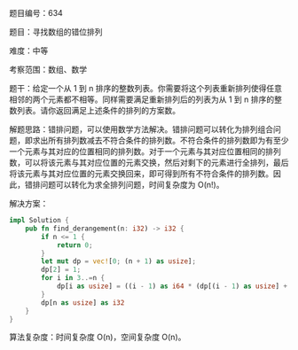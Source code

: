 题目编号：634

题目：寻找数组的错位排列

难度：中等

考察范围：数组、数学

题干：给定一个从 1 到 n 排序的整数列表。你需要将这个列表重新排列使得任意相邻的两个元素都不相等。同样需要满足重新排列后的列表为从 1 到 n 排序的整数列表。请你返回满足上述条件的排列的方案数。

解题思路：错排问题，可以使用数学方法解决。错排问题可以转化为排列组合问题，即求出所有排列数减去不符合条件的排列数。不符合条件的排列数即为有至少一个元素与其对应的位置相同的排列数。对于一个元素与其对应位置相同的排列数，可以将该元素与其对应位置的元素交换，然后对剩下的元素进行全排列，最后将该元素与其对应位置的元素交换回来，即可得到所有不符合条件的排列数。因此，错排问题可以转化为求全排列问题，时间复杂度为 O(n!)。

解决方案：

```rust
impl Solution {
    pub fn find_derangement(n: i32) -> i32 {
        if n <= 1 {
            return 0;
        }
        let mut dp = vec![0; (n + 1) as usize];
        dp[2] = 1;
        for i in 3..=n {
            dp[i as usize] = ((i - 1) as i64 * (dp[(i - 1) as usize] + dp[(i - 2) as usize])) % 1000000007;
        }
        dp[n as usize] as i32
    }
}
```

算法复杂度：时间复杂度 O(n)，空间复杂度 O(n)。